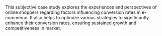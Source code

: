 This subjective case study explores the experiences and perspectives of online shoppers regarding factors influencing conversion rates in e-commerce.  It also helps to optimize various strategies to significantly enhance their conversion rates, ensuring sustained growth and competitiveness in market.
